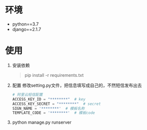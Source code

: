 # 环境
- python==3.7
- django==2.1.7

# 使用
1. 安装依赖
    > pip install -r requirements.txt
2. 配置
    修改setting.py文件，把信息填写成自己的，不然短信发布出去
    ```python
    # 阿里云短信配置
    ACCESS_KEY_ID = "********"  # key
    ACCESS_KEY_SECRET = "********"  # secret
    SIGN_NAME = '********'  # 模板名称
    TEMPLATE_CODE = '********'  # 模板code
   
    ```
 3. python manage.py runserver
